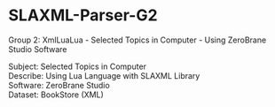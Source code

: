 # SLAXML-Parser-G2
Group 2: XmlLuaLua - Selected Topics in Computer - Using ZeroBrane Studio Software

Subject: Selected Topics in Computer <br />
Describe: Using Lua Language with SLAXML Library<br />
Software: ZeroBrane Studio <br />
Dataset: BookStore (XML) <br />
